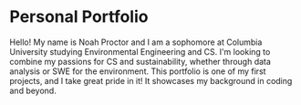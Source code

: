 # Personal Portfolio
Hello! My name is Noah Proctor and I am a sophomore at Columbia University studying Environmental Engineering and CS. I'm looking to combine my passions for CS and sustainability, whether through data analysis or SWE for the environment. 
This portfolio is one of my first projects, and I take great pride in it! It showcases my background in coding and beyond.
